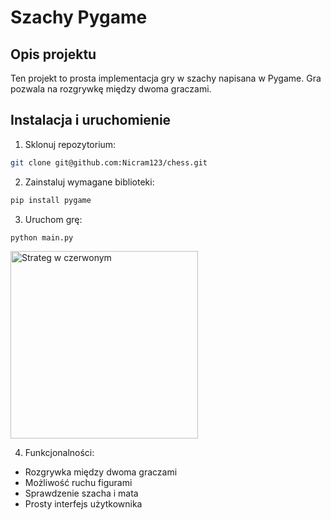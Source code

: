 # Szachy Pygame
## Opis projektu
Ten projekt to prosta implementacja gry w szachy napisana w Pygame. Gra pozwala na rozgrywkę między dwoma graczami.
## Instalacja i uruchomienie
1. Sklonuj repozytorium:
```bash
git clone git@github.com:Nicram123/chess.git
```
2. Zainstaluj wymagane biblioteki:
```bash
pip install pygame
```
3. Uruchom grę:
```bash
python main.py
```
<img src="https://github.com/user-attachments/assets/adbfb14e-1b05-4e69-918e-76c5395041c1" width="300" alt="Strateg w czerwonym" />

4. Funkcjonalności: 
- Rozgrywka między dwoma graczami
- Możliwość ruchu figurami
- Sprawdzenie szacha i mata
- Prosty interfejs użytkownika
